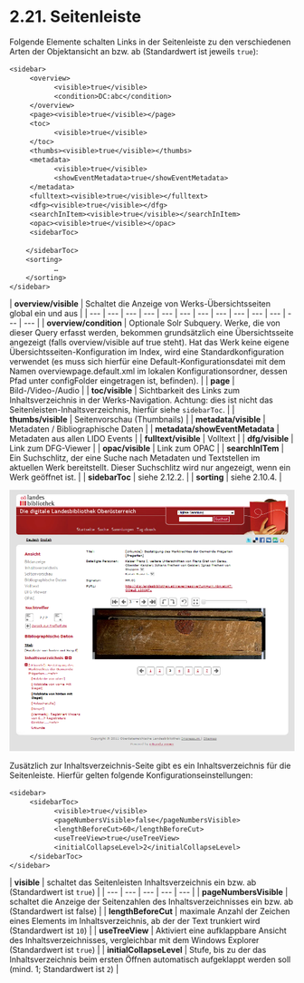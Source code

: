 # 2.21. Seitenleiste

Folgende Elemente schalten Links in der Seitenleiste zu den verschiedenen Arten der Objektansicht an bzw. ab \(Standardwert ist jeweils `true`\):

```markup
<sidebar>
     <overview>
           <visible>true</visible>
           <condition>DC:abc</condition>
     </overview>
     <page><visible>true</visible></page>
     <toc>
           <visible>true</visible>
     </toc>
     <thumbs><visible>true</visible></thumbs>
     <metadata>
           <visible>true</visible>
           <showEventMetadata>true</showEventMetadata>
     </metadata>
     <fulltext><visible>true</visible></fulltext>
     <dfg><visible>true</visible></dfg>
     <searchInItem><visible>true</visible></searchInItem>
     <opac><visible>true</visible></opac>
     <sidebarToc>
 
    </sidebarToc>
    <sorting>
           …
    </sorting>
</sidebar>
```



| **overview/visible** | Schaltet die Anzeige von Werks-Übersichtsseiten global ein und aus |
| --- | --- | --- | --- | --- | --- | --- | --- | --- | --- | --- | --- | --- |
| **overview/condition** | Optionale Solr Subquery. Werke, die von dieser Query erfasst werden, bekommen grundsätzlich eine Übersichtsseite angezeigt \(falls overview/visible auf true steht\). Hat das Werk keine eigene Übersichtsseiten-Konfiguration im Index, wird eine Standardkonfiguration verwendet \(es muss sich hierfür eine Default-Konfigurationsdatei mit dem Namen overviewpage.default.xml im lokalen Konfigurationsordner, dessen Pfad unter configFolder eingetragen ist, befinden\). |
| **page** | Bild-/Video-/Audio |
| **toc/visible** | Sichtbarkeit des Links zum Inhaltsverzeichnis in der Werks-Navigation. Achtung: dies ist nicht das Seitenleisten-Inhaltsverzeichnis, hierfür siehe `sidebarToc`. |
| **thumbs/visible** | Seitenvorschau \(Thumbnails\) |
| **metadata/visible** | Metadaten / Bibliographische Daten |
| **metadata/showEventMetadata** | Metadaten aus allen LIDO Events |
| **fulltext/visible** | Volltext |
| **dfg/visible** | Link zum DFG-Viewer |
| **opac/visible** | Link zum OPAC |
| **searchInITem** | Ein Suchschlitz, der eine Suche nach Metadaten und Textstellen im aktuellen Werk bereitstellt. Dieser Suchschlitz wird nur angezeigt, wenn ein Werk geöffnet ist.  |
| **sidebarToc** | siehe 2.12.2. |
| **sorting** | siehe 2.10.4. |

![](../.gitbook/assets/seitenleiste221.png)

Zusätzlich zur Inhaltsverzeichnis-Seite gibt es ein Inhaltsverzeichnis für die Seitenleiste. Hierfür gelten folgende Konfigurationseinstellungen:

```markup
<sidebar>
     <sidebarToc>
           <visible>true</visible>
           <pageNumbersVisible>false</pageNumbersVisible>
           <lengthBeforeCut>60</lengthBeforeCut>
           <useTreeView>true</useTreeView>
           <initialCollapseLevel>2</initialCollapseLevel>
     </sidebarToc>
</sidebar>
```



| **visible** | schaltet das Seitenleisten Inhaltsverzeichnis ein bzw. ab \(Standardwert ist `true`\) |
| --- | --- | --- | --- | --- |
| **pageNumbersVisible**  | schaltet die Anzeige der Seitenzahlen des Inhaltsverzeichnisses ein bzw. ab \(Standardwert ist false\) |
| **lengthBeforeCut**  | maximale Anzahl der Zeichen eines Elements im Inhaltsverzeichnis, ab der der Text trunkiert wird \(Standardwert ist `10`\) |
| **useTreeView**  | Aktiviert eine aufklappbare Ansicht des Inhaltsverzeichnisses, vergleichbar mit dem Windows Explorer \(Standardwert ist `true`\) |
| **initialCollapseLevel**  | Stufe, bis zu der das Inhaltsverzeichnis beim ersten Öffnen automatisch aufgeklappt werden soll \(mind. 1; Standardwert ist `2`\) |

